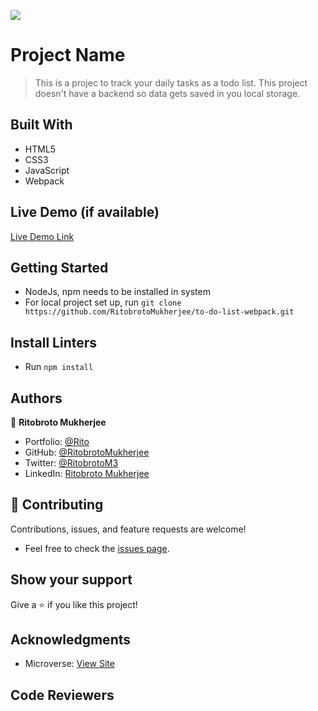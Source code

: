 ![](https://img.shields.io/badge/Microverse-blueviolet)

# Project Name

> This is a projec to track your daily tasks as a todo list. This project doesn't have a backend so data gets saved in you local storage.


## Built With

- HTML5
- CSS3
- JavaScript
- Webpack

## Live Demo (if available)

[Live Demo Link](https://)


## Getting Started

- NodeJs, npm needs to be installed in system
- For local project set up, run ``` git clone https://github.com/RitobrotoMukherjee/to-do-list-webpack.git ```

## Install Linters

- Run ``` npm install ```

## Authors

👤 **Ritobroto Mukherjee**

- Portfolio: [@Rito](https://ritobrotomukherjee.github.io/Work-Portfolio/)
- GitHub: [@RitobrotoMukherjee](https://github.com/RitobrotoMukherjee)
- Twitter: [@RitobrotoM3](https://twitter.com/RitobrotoM3)
- LinkedIn: [Ritobroto Mukherjee](https://www.linkedin.com/in/ritobroto-mukherjee-519148ba/)


## 🤝 Contributing

Contributions, issues, and feature requests are welcome!

- Feel free to check the [issues page](../../issues/).

## Show your support

Give a ⭐️ if you like this project!

## Acknowledgments

- Microverse: [View Site](https://www.microverse.org/)

## Code Reviewers
